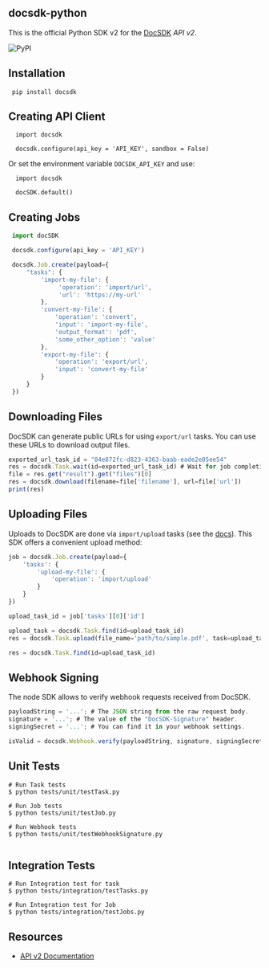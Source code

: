 ## docsdk-python

This is the official Python SDK v2 for the [DocSDK](https://docsdk.com/api/v2) _API v2_.


![PyPI](https://img.shields.io/pypi/v/cloudconvert)
## Installation

```
 pip install docsdk
```

## Creating API Client

```
  import docsdk
 
  docsdk.configure(api_key = 'API_KEY', sandbox = False)
```

Or set the environment variable `DOCSDK_API_KEY` and use:

```
  import docsdk
 
  docSDK.default()
```

## Creating Jobs

```js
 import docSDK

 docsdk.configure(api_key = 'API_KEY')

 docsdk.Job.create(payload={
     "tasks": {
         'import-my-file': {
              'operation': 'import/url',
              'url': 'https://my-url'
         },
         'convert-my-file': {
             'operation': 'convert',
             'input': 'import-my-file',
             'output_format': 'pdf',
             'some_other_option': 'value'
         },
         'export-my-file': {
             'operation': 'export/url',
             'input': 'convert-my-file'
         }
     }
 })

```

## Downloading Files

DocSDK can generate public URLs for using `export/url` tasks. You can use these URLs to download output files.

```js
exported_url_task_id = "84e872fc-d823-4363-baab-eade2e05ee54"
res = docsdk.Task.wait(id=exported_url_task_id) # Wait for job completion
file = res.get("result").get("files")[0]
res = docsdk.download(filename=file['filename'], url=file['url'])
print(res)
```

## Uploading Files

Uploads to DocSDK are done via `import/upload` tasks (see the [docs](https://docsdk.com/api/v2/import#import-upload-tasks)). This SDK offers a convenient upload method:

```js
job = docsdk.Job.create(payload={
    'tasks': {
        'upload-my-file': {
            'operation': 'import/upload'
        }
    }
})

upload_task_id = job['tasks'][0]['id']

upload_task = docsdk.Task.find(id=upload_task_id)
res = docsdk.Task.upload(file_name='path/to/sample.pdf', task=upload_task)

res = docsdk.Task.find(id=upload_task_id)
```
## Webhook Signing

The node SDK allows to verify webhook requests received from DocSDK.

```js
payloadString = '...'; # The JSON string from the raw request body.
signature = '...'; # The value of the "DocSDK-Signature" header.
signingSecret = '...'; # You can find it in your webhook settings.

isValid = docsdk.Webhook.verify(payloadString, signature, signingSecret); # returns true or false
```

## Unit Tests

```
# Run Task tests
$ python tests/unit/testTask.py

# Run Job tests
$ python tests/unit/testJob.py

# Run Webhook tests
$ python tests/unit/testWebhookSignature.py
 
```


## Integration Tests
```
# Run Integration test for task
$ python tests/integration/testTasks.py 

# Run Integration test for Job
$ python tests/integration/testJobs.py 

```


## Resources

* [API v2 Documentation](https://docsdk.com/docAPI)
